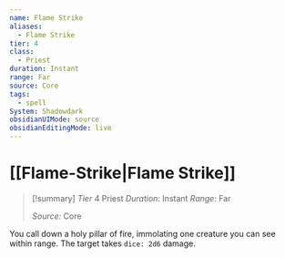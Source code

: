 ```yaml
---
name: Flame Strike
aliases:
  - Flame Strike
tier: 4
class:
  - Priest
duration: Instant
range: Far
source: Core
tags:
  - spell
System: Shadowdark
obsidianUIMode: source
obsidianEditingMode: live
---
```

# [[Flame-Strike|Flame Strike]]

>[!summary]
> *Tier* 4
> Priest
> *Duration*: Instant
> *Range*: Far
> 
> *Source:* Core




You call down a holy pillar of fire, immolating one creature you can see within range. The target takes `dice: 2d6` damage.
